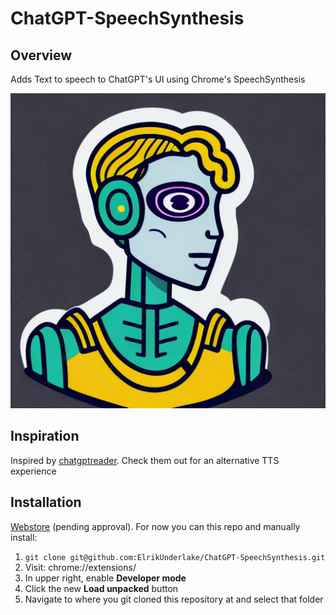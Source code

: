 # ChatGPT-SpeechSynthesis
## Overview
Adds Text to speech to ChatGPT's UI using Chrome's SpeechSynthesis

![ChatGPT Speech Synthesis](./icon512.png)
## Inspiration
Inspired by [chatgptreader](https://github.com/shreyas-jadhav/chatgptreader/). Check them out for an alternative TTS experience

## Installation

[Webstore](https://chrome.google.com/webstore/detail/fhnfinocmleiilmajigpbdjcaacgmfop/) (pending approval). For now you can  this repo and manually install:
1. `git clone git@github.com:ElrikUnderlake/ChatGPT-SpeechSynthesis.git`
2. Visit: chrome://extensions/
3. In upper right, enable **Developer mode**
4. Click the new **Load unpacked** button
5. Navigate to where you git cloned this repository at and select that folder
